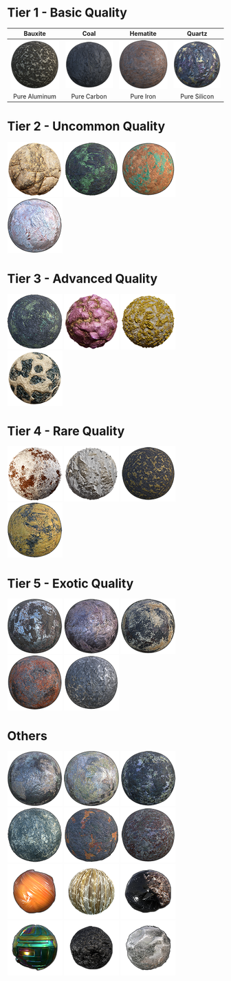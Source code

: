 # Tier 1 - Basic Quality
| Bauxite  | Coal | Hematite  | Quartz |
| :---: | :---: | :---: | :---: |
| [![](images/env_aluminium-ore_icon.png)](#)  | [![](images/env_carbon-ore_icon.png)](#)  | [![](images/env_iron-ore_icon.png)](#)  | [![](images/env_silicon-ore_icon.png)](#)  |
| Pure Aluminum  | 	Pure Carbon  | Pure Iron  | Pure Silicon  |

# Tier 2 - Uncommon Quality
[![](images/env_calcium-ore_icon.png)](#)
[![](images/env_chromium-ore_icon.png)](#)
[![](images/env_copper-ore_icon.png)](#)
[![](images/env_sodium-ore_icon.png)](#)

# Tier 3 - Advanced Quality
[![](images/env_nickel-ore_icon.png)](#)
[![](images/env_lithium-ore_icon.png)](#)
[![](images/env_sulfur-ore_icon.png)](#)
[![](images/env_silver-ore_icon.png)](#)

# Tier 4 - Rare Quality
[![](images/env_fluorine-ore_icon.png)](#)
[![](images/env_cobalt-ore_icon.png)](#)
[![](images/env_gold-ore_icon.png)](#)
[![](images/env_scandium-ore_icon.png)](#)

# Tier 5 - Exotic Quality
[![](images/env_niobium-ore_icon.png)](#)
[![](images/env_manganese-ore_icon.png)](#)
[![](images/env_titanium-ore_icon.png)](#)
[![](images/env_vanadium-ore_icon.png)](#)
[![](images/env_thoramine-ore_icon.png)](#)

# Others
[![](images/env_lead-ore_icon.png)](#)
[![](images/env_rhenium-ore_icon.png)](#)
[![](images/env_platinium-ore_icon.png)](#)
[![](images/env_molybdenum-ore_icon.png)](#)
[![](images/env_tungsten-ore_icon.png)](#)
[![](images/env_zirconium-ore_icon.png)](#)
[![](images/env_amber-ore_icon.png)](#)
[![](images/env_asbestos-ore_icon.png)](#)
[![](images/env_asphalt-ore_icon.png)](#)
[![](images/env_bismuth-ore_icon.png)](#)
[![](images/env_coal-ore_icon.png)](#)
[![](images/env_quartz-ore_icon.png)](#)

